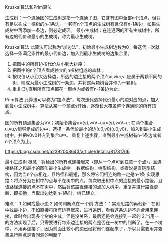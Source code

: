 Kruskal算法和Prim算法


生成树：一个连通图的生成树是指一个连通子图，它含有图中全部n个顶点，但只有足以构成一棵树的n-1条边。一颗有n个顶点的生成树有且仅有n-1条边，如果生成树中再添加一条边，则必定成环。
最小生成树：在连通网的所有生成树中，所有边的代价和最小的生成树，称为最小生成树。


Kruskal算法
此算法可以称为“加边法”，初始最小生成树边数为0，每迭代一次就选择一条满足条件的最小代价边，加入到最小生成树的边集合里。

1. 把图中的所有边按代价从小到大排序；
2. 把图中的n个顶点看成独立的n棵树组成的森林；
3. 按权值从小到大选择边，所选的边连接的两个顶点ui,viui,vi,应属于两颗不同的树，则成为最小生成树的一条边，并将这两颗树合并作为一颗树。
4. 重复(3),直到所有顶点都在一颗树内或者有n-1条边为止。



Prim算法
此算法可以称为“加点法”，每次迭代选择代价最小的边对应的点，加入到最小生成树中。算法从某一个顶点s开始，逐渐长大覆盖整个连通网的所有顶点。

图的所有顶点集合为VV；初始令集合u={s},v=V−uu={s},v=V−u;
在两个集合u,vu,v能够组成的边中，选择一条代价最小的边(u0,v0)(u0,v0)，加入到最小生成树中，并把v0v0并入到集合u中。
重复上述步骤，直到最小生成树有n-1条边或者n个顶点为止。

https://blog.csdn.net/a2392008643/article/details/81781766


最小生成树
概念：将给出的所有点连接起来（即从一个点可到任意一个点），且连接路径之和最小的图叫最小生成树。
数据结构：树形结构，或者说是直链型结构，因为当n个点相连，且路径和最短，那么将它们相连的路一定是n-1条
实现思路：将点分为在树中的点与不在树中的点，每次取出树中点的连接的最小路径，且该路径连接的点不在树中，然后将该路径连接的点加入树中，重复并进行路径更新，即松弛，当取出边达到n-1条时，树已建立。


难点：
1.如何找最小边
2.如何判断点在一个树
方法：
1.实现思路的再创新：在树中找最小边，不如直接将所有边存起来，进行遍历，看看这条边适不适合用来连接，此时会出现多个树的生成，但是没关系，最后还是会连接到一起的
2.当用一的方法实现了后，只需要进行每条边连接的两点是否在一树中的判断了，在一个树中，不用再连接了，因为前面比较小的边已经将他们连起来了，所以只需要用并查集进行两点是否同源的判断了

